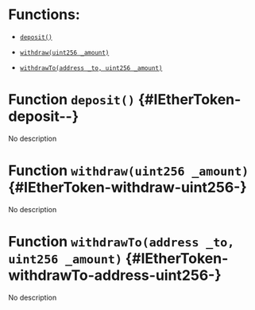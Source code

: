 # Functions:

- [`deposit()`](#IEtherToken-deposit--)

- [`withdraw(uint256 _amount)`](#IEtherToken-withdraw-uint256-)

- [`withdrawTo(address _to, uint256 _amount)`](#IEtherToken-withdrawTo-address-uint256-)

# Function `deposit()` {#IEtherToken-deposit--}

No description

# Function `withdraw(uint256 _amount)` {#IEtherToken-withdraw-uint256-}

No description

# Function `withdrawTo(address _to, uint256 _amount)` {#IEtherToken-withdrawTo-address-uint256-}

No description
